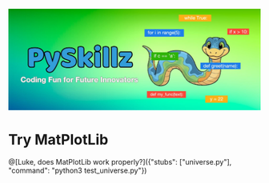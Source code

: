 ![PySkillz](../graphics/PySkillzBanner.png)


# Try MatPlotLib

@[Luke, does MatPlotLib work properly?]({"stubs": ["universe.py"], "command": "python3 test_universe.py"})

